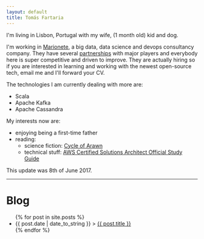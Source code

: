 ```yaml
---
layout: default
title: Tomás Fartaria
---    		
```


I'm living in Lisbon, Portugal with my wife, (1 month old) kid and dog.

I'm working in [Marionete]("https://marionete.co.uk/"), a big data, data science and devops consultancy company. They have several [partnerships]("https://marionete.co.uk/company/#partners") with major players and everybody here is super competitive and driven to improve. 
They are actually hiring so if you are interested in learning and working with the newest open-source tech, email me and I'll forward your CV.

The technologies I am currently dealing with more are:
* Scala
* Apache Kafka
* Apache Cassandra

My interests now are:
* enjoying being a first-time father
* reading:
  * science fiction: [Cycle of Arawn]("https://www.goodreads.com/book/show/23359401-the-cycle-of-arawn?ac=1&from_search=true")
  * technical stuff: [AWS Certified Solutions Architect Official Study Guide]("https://www.safaribooksonline.com/library/view/aws-certified-solutions/9781119138556/")


This update was 8th of June 2017.

***

# Blog
<ul class="posts">
    {% for post in site.posts %}
        <li>
            <span>{{ post.date | date_to_string }}</span> > <a href="{{ post.url }}" title="{{ post.title }}">{{ post.title }}</a>
        </li>
    {% endfor %}
</ul>

